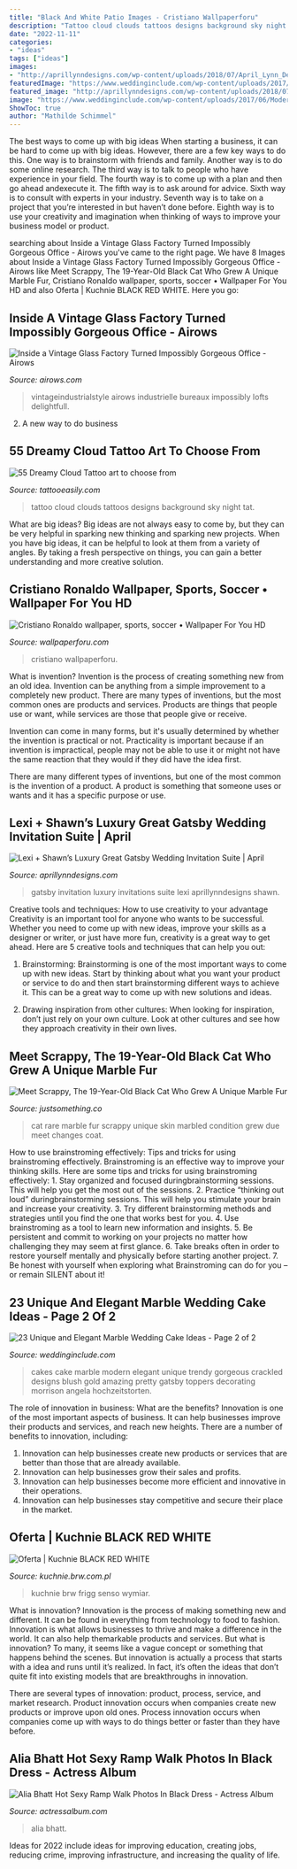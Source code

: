 ```yaml
---
title: "Black And White Patio Images - Cristiano Wallpaperforu"
description: "Tattoo cloud clouds tattoos designs background sky night tat"
date: "2022-11-11"
categories:
- "ideas"
tags: ["ideas"]
images:
- "http://aprillynndesigns.com/wp-content/uploads/2018/07/April_Lynn_Designs_Gatsby_Art_Deco_Gold_Foil_Black_Monogram_Wedding_Invitations_Bourne_Mansion_New_York_Long_Island_Wedding7.jpg"
featuredImage: "https://www.weddinginclude.com/wp-content/uploads/2017/06/Modern-black-white-and-blush-cake-with-three-tiers.jpg"
featured_image: "http://aprillynndesigns.com/wp-content/uploads/2018/07/April_Lynn_Designs_Gatsby_Art_Deco_Gold_Foil_Black_Monogram_Wedding_Invitations_Bourne_Mansion_New_York_Long_Island_Wedding7.jpg"
image: "https://www.weddinginclude.com/wp-content/uploads/2017/06/Modern-black-white-and-blush-cake-with-three-tiers.jpg"
ShowToc: true
author: "Mathilde Schimmel"
---
```



The best ways to come up with big ideas
When starting a business, it can be hard to come up with big ideas. However, there are a few key ways to do this. One way is to brainstorm with friends and family. Another way is to do some online research. The third way is to talk to people who have experience in your field. The fourth way is to come up with a plan and then go ahead andexecute it. The fifth way is to ask around for advice. Sixth way is to consult with experts in your industry. Seventh way is to take on a project that you’re interested in but haven’t done before. Eighth way is to use your creativity and imagination when thinking of ways to improve your business model or product.

	

		
searching about Inside a Vintage Glass Factory Turned Impossibly Gorgeous Office - Airows you've came to the right page. We have 8 Images about Inside a Vintage Glass Factory Turned Impossibly Gorgeous Office - Airows like Meet Scrappy, The 19-Year-Old Black Cat Who Grew A Unique Marble Fur, Cristiano Ronaldo wallpaper, sports, soccer • Wallpaper For You HD and also Oferta | Kuchnie BLACK RED WHITE. Here you go:
		
    
## Inside A Vintage Glass Factory Turned Impossibly Gorgeous Office - Airows

<img loading=lazy src="https://airows.com/.image/c_limit%2Ccs_srgb%2Cfl_progressive%2Cq_auto:good%2Cw_700/MTQ3NDEwMzYzNDg5NTkyODE0/453435.jpg" onerror="this.onerror=null;this.src='https://tse4.mm.bing.net/th?id=OIP.EamIhBVycwgqRARtJe_R5AHaLH&amp;pid=15.1';" alt="Inside a Vintage Glass Factory Turned Impossibly Gorgeous Office - Airows">

_Source: airows.com_

>vintageindustrialstyle airows industrielle bureaux impossibly lofts delightfull. 

	

2. A new way to do business 

    
## 55 Dreamy Cloud Tattoo Art To Choose From

<img loading=lazy src="http://www.tattooeasily.com/wp-content/uploads/2013/08/cloud-tattoo-29.jpg" onerror="this.onerror=null;this.src='https://tse4.mm.bing.net/th?id=OIP.x8D46Q5i4p16pGODKddyrgHaJ4&amp;pid=15.1';" alt="55 Dreamy Cloud Tattoo art to choose from">

_Source: tattooeasily.com_

>tattoo cloud clouds tattoos designs background sky night tat. 

	

What are big ideas?
Big ideas are not always easy to come by, but they can be very helpful in sparking new thinking and sparking new projects. When you have big ideas, it can be helpful to look at them from a variety of angles. By taking a fresh perspective on things, you can gain a better understanding and more creative solution.

    
## Cristiano Ronaldo Wallpaper, Sports, Soccer • Wallpaper For You HD

<img loading=lazy src="https://wallpaperforu.com/wp-content/uploads/2021/01/ronaldo-wallpaper-210130222638291440x2560.jpg" onerror="this.onerror=null;this.src='https://tse1.mm.bing.net/th?id=OIP.2xfqxnHotJIqnFFGr_t5nwHaNK&amp;pid=15.1';" alt="Cristiano Ronaldo wallpaper, sports, soccer • Wallpaper For You HD">

_Source: wallpaperforu.com_

>cristiano wallpaperforu. 

	

What is invention?
Invention is the process of creating something new from an old idea. Invention can be anything from a simple improvement to a completely new product. 
There are many types of inventions, but the most common ones are products and services. Products are things that people use or want, while services are those that people give or receive. 

Invention can come in many forms, but it's usually determined by whether the invention is practical or not. Practicality is important because if an invention is impractical, people may not be able to use it or might not have the same reaction that they would if they did have the idea first. 

There are many different types of inventions, but one of the most common is the invention of a product. A product is something that someone uses or wants and it has a specific purpose or use.

    
## Lexi + Shawn’s Luxury Great Gatsby Wedding Invitation Suite | April

<img loading=lazy src="http://aprillynndesigns.com/wp-content/uploads/2018/07/April_Lynn_Designs_Gatsby_Art_Deco_Gold_Foil_Black_Monogram_Wedding_Invitations_Bourne_Mansion_New_York_Long_Island_Wedding7.jpg" onerror="this.onerror=null;this.src='https://tse2.mm.bing.net/th?id=OIP.czya3PW9c6tlxmA-TnYktQHaKm&amp;pid=15.1';" alt="Lexi + Shawn’s Luxury Great Gatsby Wedding Invitation Suite | April">

_Source: aprillynndesigns.com_

>gatsby invitation luxury invitations suite lexi aprillynndesigns shawn. 

	

Creative tools and techniques: How to use creativity to your advantage
Creativity is an important tool for anyone who wants to be successful. Whether you need to come up with new ideas, improve your skills as a designer or writer, or just have more fun, creativity is a great way to get ahead. Here are 5 creative tools and techniques that can help you out:
1. Brainstorming: Brainstorming is one of the most important ways to come up with new ideas. Start by thinking about what you want your product or service to do and then start brainstorming different ways to achieve it. This can be a great way to come up with new solutions and ideas.

2. Drawing inspiration from other cultures: When looking for inspiration, don’t just rely on your own culture. Look at other cultures and see how they approach creativity in their own lives.

    
## Meet Scrappy, The 19-Year-Old Black Cat Who Grew A Unique Marble Fur

<img loading=lazy src="https://justsomething.co/wp-content/uploads/2016/12/meet-scrappy-the-19-year-old-black-cat-who-grew-a-unique-marble-fur-due-to-his-rare-skin-condition-07.jpg" onerror="this.onerror=null;this.src='https://tse2.mm.bing.net/th?id=OIP.Iy0exVD7zR_CKaT_OeFQuAHaLJ&amp;pid=15.1';" alt="Meet Scrappy, The 19-Year-Old Black Cat Who Grew A Unique Marble Fur">

_Source: justsomething.co_

>cat rare marble fur scrappy unique skin marbled condition grew due meet changes coat. 

	

How to use brainstroming effectively: Tips and tricks for using brainstroming effectively.
Brainstroming is an effective way to improve your thinking skills. Here are some tips and tricks for using brainstroming effectively: 1. Stay organized and focused duringbrainstorming sessions. This will help you get the most out of the sessions. 2. Practice “thinking out loud” duringbrainstorming sessions. This will help you stimulate your brain and increase your creativity. 3. Try different brainstorming methods and strategies until you find the one that works best for you. 4. Use brainstroming as a tool to learn new information and insights. 5. Be persistent and commit to working on your projects no matter how challenging they may seem at first glance. 6. Take breaks often in order to restore yourself mentally and physically before starting another project. 7. Be honest with yourself when exploring what Brainstroming can do for you – or remain SILENT about it!

    
## 23 Unique And Elegant Marble Wedding Cake Ideas - Page 2 Of 2

<img loading=lazy src="https://www.weddinginclude.com/wp-content/uploads/2017/06/Modern-black-white-and-blush-cake-with-three-tiers.jpg" onerror="this.onerror=null;this.src='https://tse1.mm.bing.net/th?id=OIP.cktE23oJ7WF4Qq9WzJJp5QHaLJ&amp;pid=15.1';" alt="23 Unique and Elegant Marble Wedding Cake Ideas - Page 2 of 2">

_Source: weddinginclude.com_

>cakes cake marble modern elegant unique trendy gorgeous crackled designs blush gold amazing pretty gatsby toppers decorating morrison angela hochzeitstorten. 

	

The role of innovation in business: What are the benefits?
Innovation is one of the most important aspects of business. It can help businesses improve their products and services, and reach new heights. There are a number of benefits to innovation, including: 
1. Innovation can help businesses create new products or services that are better than those that are already available. 
2. Innovation can help businesses grow their sales and profits. 
3. Innovation can help businesses become more efficient and innovative in their operations. 
4. Innovation can help businesses stay competitive and secure their place in the market.

    
## Oferta | Kuchnie BLACK RED WHITE

<img loading=lazy src="http://kuchnie.brw.com.pl/uploads/tx_protspot/frigg_dab_bianco_1_01.jpg" onerror="this.onerror=null;this.src='https://tse4.mm.bing.net/th?id=OIP.UwJbOgRHYFcbRImPpuxDQgHaEK&amp;pid=15.1';" alt="Oferta | Kuchnie BLACK RED WHITE">

_Source: kuchnie.brw.com.pl_

>kuchnie brw frigg senso wymiar. 

	

What is innovation?
Innovation is the process of making something new and different. It can be found in everything from technology to food to fashion. Innovation is what allows businesses to thrive and make a difference in the world. It can also help themarkable products and services.
But what is innovation? To many, it seems like a vague concept or something that happens behind the scenes. But innovation is actually a process that starts with a idea and runs until it’s realized. In fact, it’s often the ideas that don’t quite fit into existing models that are breakthroughs in innovation.

There are several types of innovation: product, process, service, and market research. Product innovation occurs when companies create new products or improve upon old ones. Process innovation occurs when companies come up with ways to do things better or faster than they have before.

    
## Alia Bhatt Hot Sexy Ramp Walk Photos In Black Dress - Actress Album

<img loading=lazy src="https://actressalbum.com/wp-content/uploads/2017/05/actressalbum.com_alia-bhatt-hot-sexy-ramp-walk-photos-in-black-dress.4.jpg" onerror="this.onerror=null;this.src='https://tse4.mm.bing.net/th?id=OIP.qI4eeJIyE2fHsyAgtR9eFAHaLH&amp;pid=15.1';" alt="Alia Bhatt Hot Sexy Ramp Walk Photos In Black Dress - Actress Album">

_Source: actressalbum.com_

>alia bhatt. 

	

Ideas for 2022 include ideas for improving education, creating jobs, reducing crime, improving infrastructure, and increasing the quality of life.

